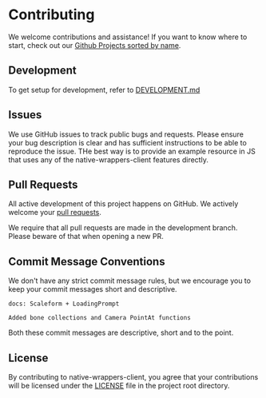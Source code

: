 # Contributing

We welcome contributions and assistance! If you want to know where to start, check out our [Github Projects sorted by name](https://github.com/nativewrappers/redm-client/projects?query=is%3Aopen+sort%3Aname-asc).

## Development

To get setup for development, refer to [DEVELOPMENT.md](./DEVELOPMENT.md)

## Issues

We use GitHub issues to track public bugs and requests. Please ensure your bug description is clear and has sufficient instructions to be able to reproduce the issue. THe best way is to provide an example resource in JS that uses any of the native-wrappers-client features directly.

## Pull Requests

All active development of this project happens on GitHub. We actively welcome your [pull requests](https://help.github.com/articles/creating-a-pull-request).

We require that all pull requests are made in the development branch. Please beware of that when opening a new PR.

## Commit Message Conventions

We don't have any strict commit message rules, but we encourage you to keep your commit messages short and descriptive.

```
docs: Scaleform + LoadingPrompt
```
```
Added bone collections and Camera PointAt functions
```

Both these commit messages are descriptive, short and to the point.


## License

By contributing to native-wrappers-client, you agree that your contributions will be licensed under the [LICENSE](./LICENSE) file in the project root directory.